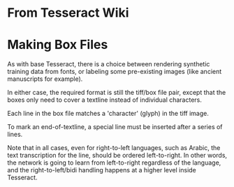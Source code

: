 # From Tesseract Wiki

# Making Box Files

As with base Tesseract, there is a choice between rendering synthetic
training data from fonts, or labeling some pre-existing images (like
ancient manuscripts for example).

In either case, the required format is still the tiff/box file pair,
except that the boxes only need to cover a textline instead of
individual characters.

Each line in the box file matches a 'character' (glyph) in the tiff image.

<symbol> <left> <bottom> <right> <top> <page>

To mark an end-of-textline, a special line must be inserted after a series of lines.

<tab> <left> <bottom> <right> <top> <page>

Note that in all cases, even for right-to-left languages, such as
Arabic, the text transcription for the line, should be ordered
left-to-right. In other words, the network is going to learn from
left-to-right regardless of the language, and the right-to-left/bidi
handling happens at a higher level inside Tesseract.